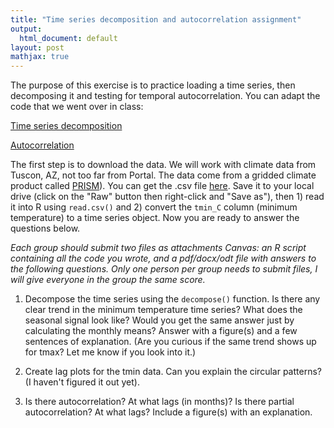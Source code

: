 ```yaml
---
title: "Time series decomposition and autocorrelation assignment"
output:
  html_document: default
layout: post
mathjax: true
---
```


The purpose of this exercise is to practice loading a time series, then decomposing
it and testing for temporal autocorrelation. You can adapt the code that we
went over in class:

[Time series decomposition](./../lectures/ts_decomposition)

[Autocorrelation](./../lectures/autocorrelation)

The first step is to download the data. We will work with climate data
from Tuscon, AZ, not too far from Portal. The data come from a gridded climate product called
[PRISM](http://www.prism.oregonstate.edu/explorer/)). You can get the .csv file [here](https://github.com/bobshriver/UNR-EcoForecast/blob/main/data/portal_timeseries.csv).
Save it to your local drive (click on the "Raw" button then right-click and
"Save as"), then 1) read it into R using `read.csv()` and 2) 
convert the `tmin_C` column (minimum temperature) to a time series object. 
Now you are ready to answer the questions below.

*Each group should submit two files as attachments Canvas: an R script containing all the code you wrote, and a pdf/docx/odt file with answers to the following questions. Only one person per group needs to submit files, I will give everyone in the group the same score.*

1) Decompose the time series using the `decompose()` function. Is there any clear
trend in the minimum temperature time series? What does the seasonal signal look
like? Would you get the same answer
just by calculating the monthly means? Answer with a figure(s) and a few 
sentences of explanation. (Are you curious if the same trend shows up for 
tmax? Let me know if you look into it.)

2) Create lag plots for the tmin data. Can you explain the circular patterns?
(I haven't figured it out yet).

3) Is there autocorrelation? At what lags (in months)? Is there partial autocorrelation? At what lags? Include a figure(s) with an explanation.



